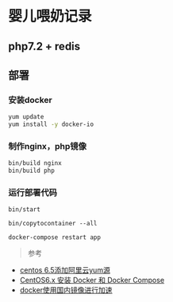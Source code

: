 # 婴儿喂奶记录

## php7.2 + redis

## 部署

### 安装docker
```sh
yum update 
yum install -y docker-io
```

### 制作nginx，php镜像
```sh
bin/build nginx
bin/build php
```

### 运行部署代码
```
bin/start

bin/copytocontainer --all

docker-compose restart app
```


> 参考

- [centos 6.5添加阿里云yum源](https://blog.csdn.net/yizhixiaocaiji26/article/details/78388526)
- [CentOS6.x 安装 Docker 和 Docker Compose](https://blog.csdn.net/kinginblue/article/details/73527832)
- [docker使用国内镜像进行加速](https://my.oschina.net/u/3703365/blog/1810028)
